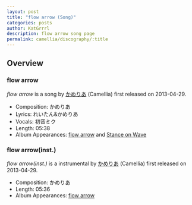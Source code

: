 ```yaml
---
layout: post
title: "flow arrow (Song)"
categories: posts
author: KatGrrrl
description: flow arrow song page
permalink: camellia/discography/:title
---
```


## Overview

### flow arrow

*flow arrow* is a song by [かめりあ](/camellia) (Camellia) first released on 2013-04-29.

* Composition: かめりあ
* Lyrics: れいたん&かめりあ
* Vocals: 初音ミク
* Length: 05:38
* Album Appearances: [flow arrow](/camellia/albums/flow-arrow/2024-02-24-flow-arrow) and [Stance on Wave](/camellia/albums/Stance-on-Wave)

### flow arrow(inst.)

*flow arrow(inst.)* is a instrumental by [かめりあ](/camellia) (Camellia) first released on 2013-04-29.

* Composition: かめりあ
* Length: 05:36
* Album Appearances: [flow arrow](/camellia/albums/flow-arrow/2024-02-24-flow-arrow)
